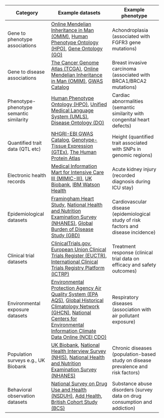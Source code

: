 | Category                                  | Example datasets                                                                                        | Example phenotype                                           |
|-------------------------------------------|-----------------------------------------------------------------------------------------------------------------|-------------------------------------------------------------|
| Gene to phenotype associations            | [Online Mendelian Inheritance in Man (OMIM)](https://www.omim.org/), [Human Phenotype Ontology (HPO)](https://hpo.jax.org/app/), [Gene Ontology (GO)](http://geneontology.org/)                  | Achondroplasia (associated with FGFR3 gene mutations)                                   |
| Gene to disease associations              | [The Cancer Genome Atlas (TCGA)](https://www.cancer.gov/about-nci/organization/ccg/research/structural-genomics/tcga), [Online Mendelian Inheritance in Man (OMIM)](https://www.omim.org/), [GWAS Catalog](https://www.ebi.ac.uk/gwas/) | Breast invasive carcinoma (associated with BRCA1/BRCA2 mutations)                          |
| Phenotype-phenotype semantic similarity   | [Human Phenotype Ontology (HPO)](https://hpo.jax.org/app/), [Unified Medical Language System (UMLS)](https://www.nlm.nih.gov/research/umls/index.html), [Disease Ontology (DO)](http://disease-ontology.org/) | Cardiac abnormalities (semantic similarity with congenital heart defects)                            |
| Quantified trait data (QTL etc)           | [NHGRI-EBI GWAS Catalog](https://www.ebi.ac.uk/gwas/), [Genotype-Tissue Expression (GTEx)](https://gtexportal.org/home/), [The Human Protein Atlas](https://www.proteinatlas.org/) | Height (quantified trait associated with SNPs in genomic regions)                                                |
| Electronic health records                 | [Medical Information Mart for Intensive Care III (MIMIC-III)](https://mimic.physionet.org/), [UK Biobank](https://www.ukbiobank.ac.uk/), [IBM Watson Health](https://www.ibm.com/watson-health) | Acute kidney injury (recorded diagnosis during ICU stay)                                             |
| Epidemiological datasets                  | [Framingham Heart Study](https://framinghamheartstudy.org/), [National Health and Nutrition Examination Survey (NHANES)](https://www.cdc.gov/nchs/nhanes/index.htm), [Global Burden of Disease Study (GBD)](http://www.healthdata.org/gbd) | Cardiovascular disease (epidemiological study of risk factors and disease incidence)                       |
| Clinical trial datasets                   | [ClinicalTrials.gov](https://clinicaltrials.gov/), [European Union Clinical Trials Register (EUCTR)](https://www.clinicaltrialsregister.eu/), [International Clinical Trials Registry Platform (ICTRP)](https://www.who.int/ictrp/en/) | Treatment response (clinical trial data on efficacy and safety outcomes)                                      |
| Environmental exposure datasets           | [Environmental Protection Agency Air Quality System (EPA AQS)](https://www.epa.gov/outdoor-air-quality-data), [Global Historical Climatology Network (GHCN)](https://www.ncdc.noaa.gov/data-access/land-based-station-data/land-based-datasets/global-historical-climatology-network-ghcn), [National Centers for Environmental Information Climate Data Online (NCEI CDO)](https://www.ncdc.noaa.gov/cdo-web/) | Respiratory diseases (association with air pollutant exposure)                                               |
| Population surveys e.g., UK Biobank      | [UK Biobank](https://www.ukbiobank.ac.uk/), [National Health Interview Survey (NHIS)](https://www.cdc.gov/nchs/nhis/index.htm), [National Health and Nutrition Examination Survey (NHANES)](https://www.cdc.gov/nchs/nhanes/index.htm) | Chronic diseases (population-based study on disease prevalence and risk factors)                                |
| Behavioral observation datasets           | [National Survey on Drug Use and Health (NSDUH)](https://www.samhsa.gov/data/data-we-collect/nsduh-national-survey-drug-use-and-health), [Add Health](https://www.cpc.unc.edu/projects/addhealth), [British Cohort Study (BCS)](http://cls.ucl.ac.uk/cls-studies/) | Substance abuse disorders (survey data on drug consumption and addiction)                                    |
